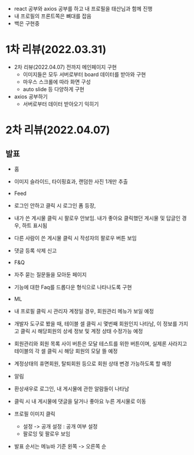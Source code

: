 - react 공부와 axios 공부를 하고 내 프로필을 태산님과 함께 진행
- 내 프로필의 프론트쪽은 뼈대를 잡음
- 백은 구현중

# 1차 리뷰(2022.03.31)

- 2차 리뷰(2022.04.07) 전까지 메인페이지 구현
  - 이미지들은 모두 서버로부터 board 데이터를 받아와 구현
  - 마우스 스크롤에 따라 화면 구성
  - auto slide 등 다양하게 구현
- axios 공부하기
  - 서버로부터 데이터 받아오기 익히기

# 2차 리뷰(2022.04.07)

## 발표

- 홈
- 이미지 슬라이드, 타이핑효과, 랜덤한 사진 1개만 추출

- Feed
- 로그인 안하고 클릭 시 로그인 폼 등장,
- 내가 쓴 게시물 클릭 시 팔로우 안보임. 내가 좋아요 클릭했던 게시물 및 답글인 경우, 하트 표시됨
- 다른 사람이 쓴 게시물 클릭 시 작성자의 팔로우 버튼 보임
- 댓글 등록 삭제 신고

- F&Q
- 자주 묻는 질문들을 모아둔 페이지
- 기능에 대한 Faq를 드롭다운 형식으로 나타나도록 구현

- ML
- 내 프로필 클릭 시 관리자 계정일 경우, 회원관리 메뉴가 보일 예정
- 개발자 도구로 봤을 때, 테이블 셀 클릭 시 몇번째 회원인지 나타남, 이 정보를 가지고 클릭 시 해당회원의 상세 정보 및 계정 상태 수정가능 예정
- 회원관리와 회원 목록 사이 버튼은 모달 테스트를 위한 버튼이며, 실제론 사라지고 테이블의 각 셀 클릭 시 해당 회원의 모달 뜰 예정
- 계정상태의 휴면회원, 탈퇴회원 등으로 회원 상태 변경 가능하도록 할 예정

- 알림
- 환상새우로 로그인, 내 게시물에 관한 알람들이 나타남
- 클릭 시 내 게시물에 댓글을 달거나 좋아요 누른 게시물로 이동

- 프로필 이미지 클릭

  - 설정 -> 공개 설정 : 공개 여부 설정
  - 팔로잉 및 팔로우 보임

- 발표 순서는 메뉴바 기준 왼쪽 -> 오른쪽 순
